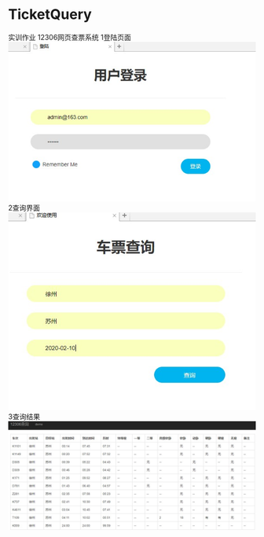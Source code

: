 # TicketQuery
实训作业
12306网页查票系统
1登陆页面
![Image](https://github.com/q846220910/12306dem/blob/master/imgs/login.JPG)
2查询界面
![Image](https://github.com/q846220910/12306dem/blob/master/imgs/search.JPG)
3查询结果
![Image](https://github.com/q846220910/12306dem/blob/master/imgs/result.JPG)
